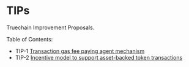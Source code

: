 # TIPs
Truechain Improvement Proposals.

Table of Contents:
- TIP-1 [Transaction gas fee paying agent mechanism](https://github.com/truechain/TIPs/blob/master/tip-1.md)
- TIP-2 [Incentive model to support asset-backed token transactions]()